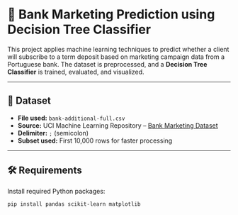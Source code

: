 # 🧠 Bank Marketing Prediction using Decision Tree Classifier

This project applies machine learning techniques to predict whether a client will subscribe to a term deposit based on marketing campaign data from a Portuguese bank. The dataset is preprocessed, and a **Decision Tree Classifier** is trained, evaluated, and visualized.

---

## 📁 Dataset

- **File used:** `bank-additional-full.csv`
- **Source:** UCI Machine Learning Repository – [Bank Marketing Dataset](https://archive.ics.uci.edu/ml/datasets/bank+marketing)
- **Delimiter:** `;` (semicolon)
- **Subset used:** First 10,000 rows for faster processing

---

## 🛠️ Requirements

Install required Python packages:

```bash
pip install pandas scikit-learn matplotlib
